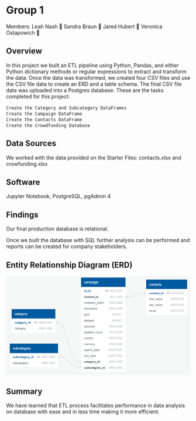 # Group 1 
Members: Leah Nash 💎 Sandra Braun 💎 Jared Hubert 💎 Veronica Ostapowich 💎

## Overview
In this project we built an ETL pipeline using Python, Pandas, and either Python dictionary methods or regular expressions to extract and transform the data. Once the data was transformed, we created four CSV files and use the CSV file data to create an ERD and a table schema. The final CSV file data was uploaded into a Postgres database. These are the tasks completed for this project:

    Create the Category and Subcategory DataFrames
    Create the Campaign DataFrame
    Create the Contacts DataFrame
    Create the Crowdfunding Database

## Data Sources
We worked with the data provided on the Starter Files: contacts.xlsx and crowfunding.xlsx

## Software
Jupyter Notebook, PostgreSQL, pgAdmin 4

## Findings
Our final production database is relational. 

Once we built the database with SQL further analysis can be performed and reports can be created for company stakeholders.

## Entity Relationship Diagram (ERD)

![Entity Relationship Diagram (ERD)](Resources/ERD.png?raw=true)

## Summary
We have learned that ETL process facilitates performance in data analysis on database with ease and in less time making it more efficient.

